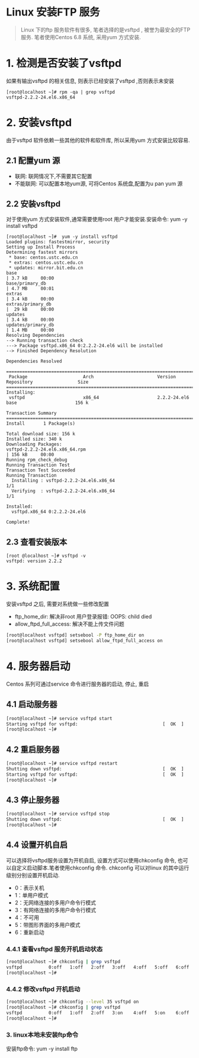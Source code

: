 # Linux 安装FTP 服务
> Linux 下的ftp 服务软件有很多, 笔者选择的是vsftpd , 被誉为最安全的FTP 服务. 笔者使用Centos 6.8 系统, 采用yum 方式安装.

# 1. 检测是否安装了vsftpd
如果有输出vsftpd 的相关信息, 则表示已经安装了vsftpd ,否则表示未安装
```
[root@localhost ~]# rpm -qa | grep vsftpd
vsftpd-2.2.2-24.el6.x86_64
```

# 2. 安装vsftpd
由于vsftpd 软件依赖一些其他的软件和软件库, 所以采用yum 方式安装比较容易.

## 2.1 配置yum 源
* 联网: 联网情况下,不需要其它配置
* 不能联网: 可以配置本地yum源, 可将Centos 系统盘,配置为u pan yum 源

## 2.2 安装vsftpd
对于使用yum 方式安装软件,通常需要使用root 用户才能安装.安装命令: yum -y install vsftpd

```
[root@localhost ~]#  yum -y install vsftpd
Loaded plugins: fastestmirror, security
Setting up Install Process
Determining fastest mirrors
 * base: centos.ustc.edu.cn
 * extras: centos.ustc.edu.cn
 * updates: mirror.bit.edu.cn
base                                                                                                  | 3.7 kB     00:00     
base/primary_db                                                                                       | 4.7 MB     00:01     
extras                                                                                                | 3.4 kB     00:00     
extras/primary_db                                                                                     |  29 kB     00:00     
updates                                                                                               | 3.4 kB     00:00     
updates/primary_db                                                                                    | 1.4 MB     00:00     
Resolving Dependencies
--> Running transaction check
---> Package vsftpd.x86_64 0:2.2.2-24.el6 will be installed
--> Finished Dependency Resolution

Dependencies Resolved

=============================================================================================================================
 Package                     Arch                        Version                             Repository                 Size
=============================================================================================================================
Installing:
 vsftpd                      x86_64                      2.2.2-24.el6                        base                      156 k

Transaction Summary
=============================================================================================================================
Install       1 Package(s)

Total download size: 156 k
Installed size: 340 k
Downloading Packages:
vsftpd-2.2.2-24.el6.x86_64.rpm                                                                        | 156 kB     00:00     
Running rpm_check_debug
Running Transaction Test
Transaction Test Succeeded
Running Transaction
  Installing : vsftpd-2.2.2-24.el6.x86_64                                                                                1/1 
  Verifying  : vsftpd-2.2.2-24.el6.x86_64                                                                                1/1 

Installed:
  vsftpd.x86_64 0:2.2.2-24.el6                                                                                               

Complete!
```

## 2.3 查看安装版本

```
[root @localhost ~]# vsftpd -v
vsftpd: version 2.2.2
```

# 3. 系统配置
安装vsftpd 之后, 需要对系统做一些修改配置
* ftp_home_dir: 解决非root 用户登录报错: OOPS: child died
* allow_ftpd_full_access: 解决不能上传文件问题

```bash
[root@localhost vsftpd] setsebool -P ftp_home_dir on
[root@localhost vsftpd] setsebool allow_ftpd_full_access on
```

# 4. 服务器启动
Centos 系列可通过service 命令进行服务器的启动, 停止, 重启

## 4.1 启动服务器
```bash
[root@localhost ~]# service vsftpd start
Starting vsftpd for vsftpd:                                [  OK  ]
[root@localhost ~]# 
```

## 4.2 重启服务器
```bash
[root@localhost ~]# service vsftpd restart
Shutting down vsftpd:                                      [  OK  ]
Starting vsftpd for vsftpd:                                [  OK  ]
[root@localhost ~]#
```

## 4.3 停止服务器
```bash
[root@localhost ~]# service vsftpd stop
Shutting down vsftpd:                                      [  OK  ]
[root@localhost ~]# 
```

## 4.4 设置开机自启
可以选择将vsftpd服务设置为开机自启, 设置方式可以使用chkconfig 命令, 也可以自定义启动脚本.笔者使用chkconfig 命令. chkconfig 可以对linux 的其中运行级别分别设置开机启动.

* 0：表示关机
* 1：单用户模式
* 2：无网络连接的多用户命令行模式
* 3：有网络连接的多用户命令行模式
* 4：不可用
* 5：带图形界面的多用户模式
* 6：重新启动

### 4.4.1 查看vsftpd 服务开机启动状态
```bash
[root@localhost ~]# chkconfig | grep vsftpd
vsftpd          0:off   1:off   2:off   3:off   4:off   5:off   6:off
[root@localhost ~]# 
```

### 4.4.2 修改vsftpd 开机启动
```bash
[root@localhost ~]# chkconfig --level 35 vsftpd on
[root@localhost ~]# chkconfig | grep vsftpd
vsftpd          0:off   1:off   2:off   3:on    4:off   5:on    6:off
[root@localhost ~]# 
```


### 3. linux本地未安装ftp命令
安装ftp命令:
yum -y install ftp



